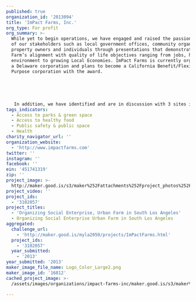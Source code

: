 ```yaml
---
published: true
organization_id: '2013094'
title: 'ImPact Farms, Inc.'
org_type: For profit
org_summary: >-
  While yet to begin operations, we have engaged and raised the passion of many
  of our stakeholders such as local government offices, community organizations,
  property owners and individuals through presentations that demonstrate ImPact
  Farm’s alignment with quality of life objectives ranging from jobs, health and
  environment to growing Local Economies. ImPact Farms is currently organized as
  a Delaware corporation and plans to become a California Benefit/Flexible
  Purpose corporation with the award.
   
   
   
   
   
   In addition, we have identified and are in discussion with 3 sites in South Los Angeles where we are considering for development.
tags_indicators:
  - Access to parks & green space
  - Access to healthy food
  - Public safety & public space
  - Health
charity_navigator_url: ''
organization_website:
  - 'http://www.impactfarms.com'
twitter: ''
instagram: ''
facebook: ''
ein: '451741319'
zip: ''
project_image: >-
  http://maker.good.is/s3/maker%252Fattachments%252Fproject_photos%252Fimages%252F16812%252Fdisplay%252FLogo_Color_Large2.png=c570x385
project_video: ''
project_ids:
  - '3102057'
project_titles:
  - 'Organizing Social Enterprise, Urban Farm in South Los Angeles'
  - Organizing Social Enterprise Urban Farm in South Los Angeles
aggregated:
  challenge_url:
    - 'http://maker.good.is/myla2050/projects/ImPactFarms.html'
  project_ids:
    - '3102057'
  year_submitted:
    - '2013'
year_submitted: '2013'
maker_image_file_name: Logo_Color_Large2.png
maker_image_id: '16812'
cached_project_image: >-
  /assets/images/organizations/impact-farms-inc/maker.good.is/s3/maker%252Fattachments%252Fproject_photos%252Fimages%252F16812%252Fdisplay%252FLogo_Color_Large2.png=c570x385.png

---
```

